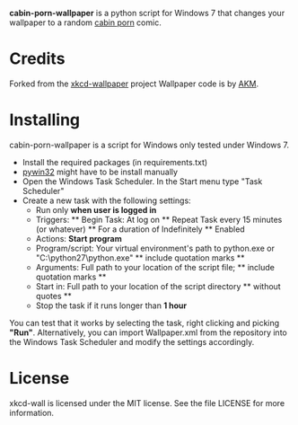 **cabin-porn-wallpaper** is a python script for Windows 7 that changes your wallpaper to a random [cabin porn](http://cabinporn.com/) comic.

Credits
=======
Forked from the [xkcd-wallpaper](https://github.com/abody/xkcd-wallpaper) project
Wallpaper code is by [ AKM](http://gabbpuy.blogspot.gr/2007/02/set-windows-wallpaper-from-python.html).

Installing
==========
cabin-porn-wallpaper is a script for Windows only tested under Windows 7.

 * Install the required packages (in requirements.txt)
 * [pywin32](http://sourceforge.net/projects/pywin32/) might have to be install manually
 * Open the Windows Task Scheduler. In the Start menu type "Task Scheduler"
 * Create a new task with the following settings:
   * Run only **when user is logged in**
   * Triggers: 
        ** Begin Task: At log on 
        ** Repeat Task every 15 minutes (or whatever)
        ** For a duration of Indefinitely
        ** Enabled
   * Actions: **Start program**
   * Program/script: Your virtual environment's path to python.exe or "C:\python27\python.exe" ** include quotation marks **
   * Arguments: Full path to your location of the script file; ** include quotation marks **
   * Start in: Full path to your location of the script directory ** without quotes **
   * Stop the task if it runs longer than **1 hour**

You can test that it works by selecting the task, right clicking and picking **"Run"**. Alternatively, you can import Wallpaper.xml from the repository into the Windows Task Scheduler and modify the settings accordingly.

License
=======
xkcd-wall is licensed under the MIT license. See the file LICENSE for more information.
